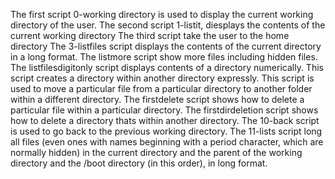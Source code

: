 The first script 0-working directory is used to display the current working directory of the user.
The second script 1-listit, diesplays the contents of the current working directory
The third script take the user to the home directory
The 3-listfiles script displays the contents of the current directory in a long format.
The listmore script show more files including hidden files.
The listfilesdigitonly script displays contents of a directory numerically.
This script creates a directory within another directory expressly.
This script is used to move a particular file from a particular directory to another folder within a different directory.
The firstdelete script shows how to delete a particular file within a particular directory.
The firstdirdeletion script shows how to delete a directory thats within another directory.
The 10-back script is used to go back to the previous working directory.
The 11-lists script long  all files (even ones with names beginning with a period character, which are normally hidden) in the current directory and the parent of the working directory and the /boot directory (in this order), in long format.
